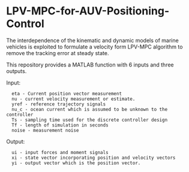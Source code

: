 # LPV-MPC-for-AUV-Positioning-Control
The interdependence of the kinematic and dynamic models of marine vehicles is exploited to formulate a velocity form LPV-MPC algorithm to remove the tracking error at steady state.

This repository provides a MATLAB function with 6 inputs and three outputs.

Input:
      
      eta - Current position vector measurement
      nu - current velocity measurement or estimate.
      yref - reference trajectory signals
      nu_c - ocean current which is assumed to be unknown to the controller
      Ts - sampling time used for the discrete controller design
      Tf - length of simulation in seconds
      noise - measurement noise
      
 Output:
  
      ui - input forces and moment signals
      xi - state vector incorporating position and velocity vectors
      yi - output vector which is the position vector.    
   
